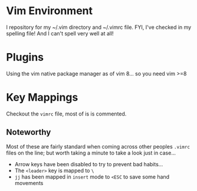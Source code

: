 # Vim Environment
I repository for my ~/.vim directory and ~/.vimrc file.
FYI, I've checked in my spelling file! And I can't spell very well at all!

# Plugins
Using the vim native package manager as of vim 8... so you need vim >=8

# Key Mappings
Checkout the `vimrc` file, most of is is commented.

## Noteworthy
Most of these are fairly standard when coming across other peoples `.vimrc` files on the line; but worth taking a minute to take a look just in case...
* Arrow keys have been disabled to try to prevent bad habits...
* The `<leader>` key is mapped to `\`
* `jj` has been mapped in `insert` mode to `<ESC` to save some hand movements
